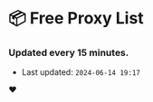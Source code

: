 # :package: Free Proxy List
### Updated every 15 minutes.

- Last updated: `2024-06-14 19:17`

:heart:
